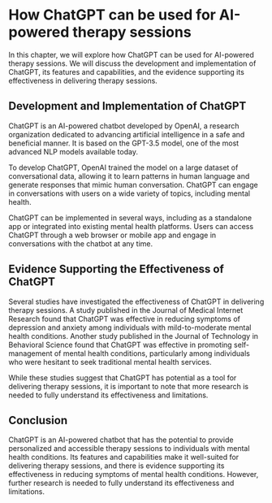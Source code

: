 How ChatGPT can be used for AI-powered therapy sessions
=========================================================================================

In this chapter, we will explore how ChatGPT can be used for AI-powered therapy sessions. We will discuss the development and implementation of ChatGPT, its features and capabilities, and the evidence supporting its effectiveness in delivering therapy sessions.

Development and Implementation of ChatGPT
-----------------------------------------

ChatGPT is an AI-powered chatbot developed by OpenAI, a research organization dedicated to advancing artificial intelligence in a safe and beneficial manner. It is based on the GPT-3.5 model, one of the most advanced NLP models available today.

To develop ChatGPT, OpenAI trained the model on a large dataset of conversational data, allowing it to learn patterns in human language and generate responses that mimic human conversation. ChatGPT can engage in conversations with users on a wide variety of topics, including mental health.

ChatGPT can be implemented in several ways, including as a standalone app or integrated into existing mental health platforms. Users can access ChatGPT through a web browser or mobile app and engage in conversations with the chatbot at any time.

Evidence Supporting the Effectiveness of ChatGPT
------------------------------------------------

Several studies have investigated the effectiveness of ChatGPT in delivering therapy sessions. A study published in the Journal of Medical Internet Research found that ChatGPT was effective in reducing symptoms of depression and anxiety among individuals with mild-to-moderate mental health conditions. Another study published in the Journal of Technology in Behavioral Science found that ChatGPT was effective in promoting self-management of mental health conditions, particularly among individuals who were hesitant to seek traditional mental health services.

While these studies suggest that ChatGPT has potential as a tool for delivering therapy sessions, it is important to note that more research is needed to fully understand its effectiveness and limitations.

Conclusion
----------

ChatGPT is an AI-powered chatbot that has the potential to provide personalized and accessible therapy sessions to individuals with mental health conditions. Its features and capabilities make it well-suited for delivering therapy sessions, and there is evidence supporting its effectiveness in reducing symptoms of mental health conditions. However, further research is needed to fully understand its effectiveness and limitations.
